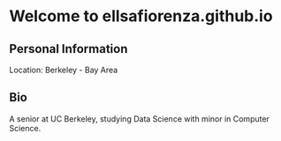 # Welcome to ellsafiorenza.github.io

## Personal Information
Location: Berkeley - Bay Area

## Bio
A senior at UC Berkeley, studying Data Science with minor in Computer Science.
